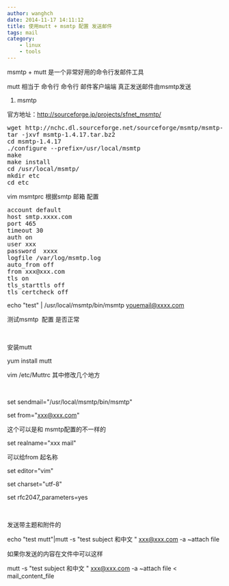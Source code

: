 ```yaml
---
author: wanghch
date: 2014-11-17 14:11:12
title: 使用mutt + msmtp 配置 发送邮件
tags: mail
category: 
    - linux
    - tools
---
```


msmtp + mutt 是一个非常好用的命令行发邮件工具

mutt 相当于 命令行 命令行 邮件客户端端 真正发送邮件由msmtp发送

1. msmtp

官方地址：http://sourceforge.jp/projects/sfnet_msmtp/
<pre class="lang:sh decode:true">wget http://nchc.dl.sourceforge.net/sourceforge/msmtp/msmtp-1.4.17.tar.bz2 
tar -jxvf msmtp-1.4.17.tar.bz2 
cd msmtp-1.4.17 
./configure --prefix=/usr/local/msmtp 
make 
make install 
cd /usr/local/msmtp/ 
mkdir etc 
cd etc</pre>
vim msmtprc 根据smtp 邮箱 配置
<pre class="lang:default decode:true">account default
host smtp.xxxx.com
port 465  
timeout 30
auth on
user xxx
password  xxxx
logfile /var/log/msmtp.log
auto_from off
from xxx@xxx.com
tls on
tls_starttls off
tls_certcheck off</pre>
echo "test" | /usr/local/msmtp/bin/msmtp youemail@xxxx.com

测试msmtp  配置 是否正常

&nbsp;

安装mutt

yum install mutt

vim /etc/Muttrc 其中修改几个地方

&nbsp;

set sendmail="/usr/local/msmtp/bin/msmtp"

set from="xxx@xxx.com"

这个可以是和 msmtp配置的不一样的

set realname="xxx mail"

可以给from 起名称

set editor="vim"

set charset="utf-8"

set rfc2047_parameters=yes

&nbsp;

发送带主题和附件的

echo "test mutt"|mutt -s "test subject 和中文 " xxx@xxx.com -a ~attach file

如果你发送的内容在文件中可以这样

mutt -s "test subject 和中文 " xxx@xxx.com -a ~attach file &lt; mail_content_file

&nbsp;